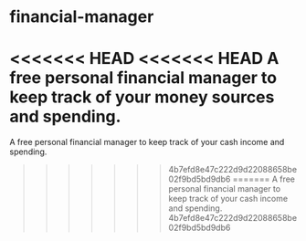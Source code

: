 # financial-manager
<<<<<<< HEAD
<<<<<<< HEAD
A free personal financial manager to keep track of your money sources and spending.
=======
A free personal financial manager to keep track of your cash income and spending.
>>>>>>> 4b7efd8e47c222d9d22088658be02f9bd5bd9db6
=======
A free personal financial manager to keep track of your cash income and spending.
>>>>>>> 4b7efd8e47c222d9d22088658be02f9bd5bd9db6

